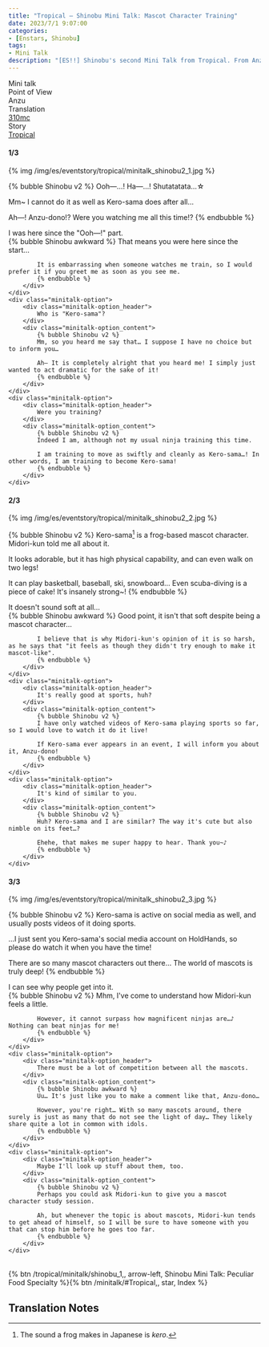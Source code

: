 ```yaml
---
title: "Tropical – Shinobu Mini Talk: Mascot Character Training"
date: 2023/7/1 9:07:00
categories:
- [Enstars, Shinobu]
tags:
- Mini Talk
description: "[ES!!] Shinobu's second Mini Talk from Tropical. From Anzu's POV."
---
```

<div class="three-wrapper" style="--storyColor:#965e7d;--storyColor-rgb:150,94,125;--storyColor-h:326.8;--storyColor-s: 23%;--storyColor-l:47.8%;">
    <div class="info-area">
        <div class="info">
            <div class="info-item characters">
                <div class="label">
                    Mini talk
                </div>
                <div class="value">
								<a href="/categories/Enstars/Shinobu" character="Shinobu"></a>
                </div>
            </div>
            <div class="info-item one">
                <div class="label">
                    Point of View
                </div>
                <div class="value">
                    Anzu
                </div>
            </div>
            <div class="info-item two">
                <div class="label">
                    Translation
                </div>
                <div class="value">
                    <a href="/about">310mc</a>
                </div>
            </div>
            <div class="info-item three">
                <div class="label">
                   Story
                </div>
                <div class="value">
                    <a href="/tropical">Tropical</a>
                </div>
            </div>
        </div>
    </div>
</div>

<!-- more -->

#### <div mt="rare"></div> 1/3

{% img /img/es/eventstory/tropical/minitalk_shinobu2_1.jpg %}

{% bubble Shinobu v2 %}
Ooh—…! Ha—…! Shutatatata…☆

Mm~ I cannot do it as well as Kero-sama does after all…

Ah—! Anzu-dono!? Were you watching me all this time!?
{% endbubble %}

<div class="minitalk" character="Anzu">
    <div class="minitalk-option">
        <div class="minitalk-option_header">
            I was here since the "Ooh—!" part.
        </div>
        <div class="minitalk-option_content">
            {% bubble Shinobu awkward %}
            That means you were here since the start…

            It is embarrassing when someone watches me train, so I would prefer it if you greet me as soon as you see me.
			{% endbubble %}
        </div>
    </div>
    <div class="minitalk-option">
        <div class="minitalk-option_header">
            Who is "Kero-sama"?
        </div>
        <div class="minitalk-option_content">
            {% bubble Shinobu v2 %}
            Mm, so you heard me say that… I suppose I have no choice but to inform you…

            Ah— It is completely alright that you heard me! I simply just wanted to act dramatic for the sake of it!
			{% endbubble %}
        </div>
    </div>
    <div class="minitalk-option">
        <div class="minitalk-option_header">
            Were you training?
        </div>
        <div class="minitalk-option_content">
            {% bubble Shinobu v2 %}
            Indeed I am, although not my usual ninja training this time.

            I am training to move as swiftly and cleanly as Kero-sama…! In other words, I am training to become Kero-sama!
			{% endbubble %}
        </div>
    </div>
</div>

#### <div mt="rare"></div> 2/3

{% img /img/es/eventstory/tropical/minitalk_shinobu2_2.jpg %}

{% bubble Shinobu v2 %}
Kero-sama[^1] is a frog-based mascot character. Midori-kun told me all about it.

It looks adorable, but it has high physical capability, and can even walk on two legs!

It can play basketball, baseball, ski, snowboard… Even scuba-diving is a piece of cake! It's insanely strong~!
{% endbubble %}

<div class="minitalk" character="Anzu">
    <div class="minitalk-option">
        <div class="minitalk-option_header">
            It doesn't sound soft at all…
        </div>
        <div class="minitalk-option_content">
            {% bubble Shinobu awkward %}
            Good point, it isn't that soft despite being a mascot character…

            I believe that is why Midori-kun's opinion of it is so harsh, as he says that "it feels as though they didn't try enough to make it mascot-like".
			{% endbubble %}
        </div>
    </div>
    <div class="minitalk-option">
        <div class="minitalk-option_header">
            It's really good at sports, huh?
        </div>
        <div class="minitalk-option_content">
            {% bubble Shinobu v2 %}
            I have only watched videos of Kero-sama playing sports so far, so I would love to watch it do it live!

            If Kero-sama ever appears in an event, I will inform you about it, Anzu-dono!
			{% endbubble %}
        </div>
    </div>
    <div class="minitalk-option">
        <div class="minitalk-option_header">
            It's kind of similar to you.
        </div>
        <div class="minitalk-option_content">
            {% bubble Shinobu v2 %}
            Huh? Kero-sama and I are similar? The way it's cute but also nimble on its feet…?

            Ehehe, that makes me super happy to hear. Thank you~♪
			{% endbubble %}
        </div>
    </div>
</div>

#### <div mt="rare"></div> 3/3

{% img /img/es/eventstory/tropical/minitalk_shinobu2_3.jpg %}

{% bubble Shinobu v2 %}
Kero-sama is active on social media as well, and usually posts videos of it doing sports.

…I just sent you Kero-sama's social media account on HoldHands, so please do watch it when you have the time!

There are so many mascot characters out there… The world of mascots is truly deep!
{% endbubble %}

<div class="minitalk" character="Anzu">
    <div class="minitalk-option">
        <div class="minitalk-option_header">
          I can see why people get into it.
        </div>
        <div class="minitalk-option_content">
            {% bubble Shinobu v2 %}
            Mhm, I've come to understand how Midori-kun feels a little.

            However, it cannot surpass how magnificent ninjas are…♪ Nothing can beat ninjas for me!
			{% endbubble %}
        </div>
    </div>
    <div class="minitalk-option">
        <div class="minitalk-option_header">
            There must be a lot of competition between all the mascots.
        </div>
        <div class="minitalk-option_content">
            {% bubble Shinobu awkward %}
            Uu… It's just like you to make a comment like that, Anzu-dono…

            However, you're right… With so many mascots around, there surely is just as many that do not see the light of day… They likely share quite a lot in common with idols.
			{% endbubble %}
        </div>
    </div>
    <div class="minitalk-option">
        <div class="minitalk-option_header">
            Maybe I'll look up stuff about them, too.
        </div>
        <div class="minitalk-option_content">
            {% bubble Shinobu v2 %}
            Perhaps you could ask Midori-kun to give you a mascot character study session.

            Ah, but whenever the topic is about mascots, Midori-kun tends to get ahead of himself, so I will be sure to have someone with you that can stop him before he goes too far.
			{% endbubble %}
        </div>
    </div>
</div>
<br>
<div toc>{% btn /tropical/minitalk/shinobu_1,, arrow-left, Shinobu Mini Talk: Peculiar Food Specialty %}{% btn /minitalk/#Tropical,, star, Index %}</div>

## Translation Notes

[^1]: The sound a frog makes in Japanese is <em>kero</em>.

